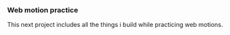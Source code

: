 ### Web motion practice

This next project includes all the things i build while practicing web motions.
